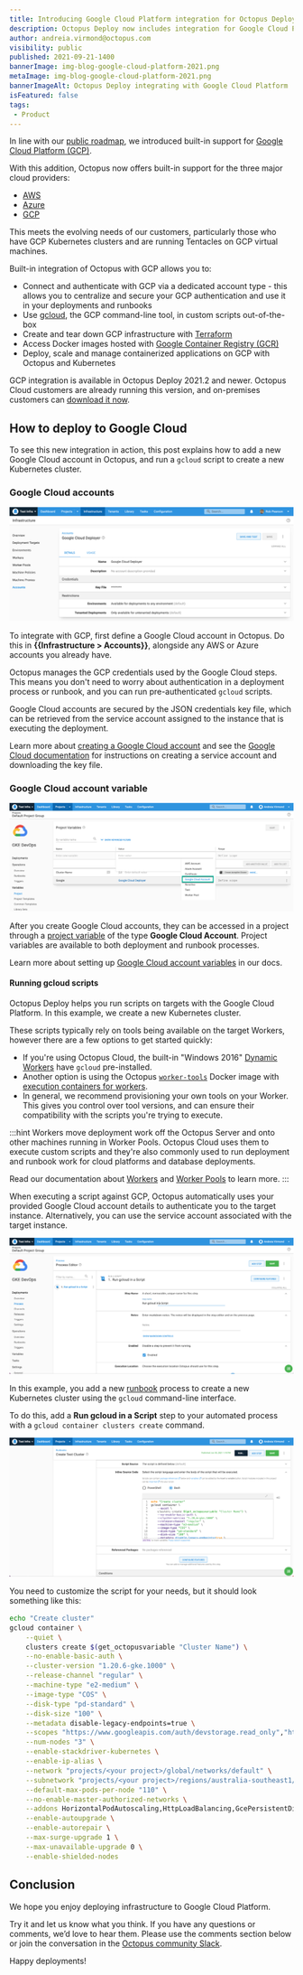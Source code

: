 ```yaml
---
title: Introducing Google Cloud Platform integration for Octopus Deploy 
description: Octopus Deploy now includes integration for Google Cloud Platform including built-in accounts, gcloud scripts, Terraform and Kubernetes.
author: andreia.virmond@octopus.com
visibility: public
published: 2021-09-21-1400
bannerImage: img-blog-google-cloud-platform-2021.png
metaImage: img-blog-google-cloud-platform-2021.png
bannerImageAlt: Octopus Deploy integrating with Google Cloud Platform
isFeatured: false
tags:
 - Product
---
```

 
In line with our [public roadmap](https://octopus.com/company/roadmap), we introduced built-in support for [Google Cloud Platform (GCP)](https://cloud.google.com/).

With this addition, Octopus now offers built-in support for the three major cloud providers:
 
- [AWS](https://aws.amazon.com)
- [Azure](https://azure.microsoft.com/)
- [GCP](https://cloud.google.com/)

This meets the evolving needs of our customers, particularly those who have GCP Kubernetes clusters and are running Tentacles on GCP virtual machines.

Built-in integration of Octopus with GCP allows you to:

- Connect and authenticate with GCP via a dedicated account type - this allows you to centralize and secure your GCP authentication and use it in your deployments and runbooks
- Use [gcloud](https://cloud.google.com/sdk/gcloud), the GCP command-line tool, in custom scripts out-of-the-box
- Create and tear down GCP infrastructure with [Terraform](https://www.terraform.io/)
- Access Docker images hosted with [Google Container Registry (GCR)](https://cloud.google.com/container-registry)
- Deploy, scale and manage containerized applications on GCP with Octopus and Kubernetes

GCP integration is available in Octopus Deploy 2021.2 and newer. Octopus Cloud customers are already running this version, and on-premises customers can [download it now](https://octopus.com/downloads).

## How to deploy to Google Cloud

To see this new integration in action, this post explains how to add a new Google Cloud account in Octopus, and run a `gcloud` script to create a new Kubernetes cluster.

### Google Cloud accounts

![Google Cloud deployer](google-cloud-deployer.png "width=500")

To integrate with GCP, first define a Google Cloud account in Octopus. Do this in **{{Infrastructure > Accounts}}**, alongside any AWS or Azure accounts you already have. 

Octopus manages the GCP credentials used by the Google Cloud steps. This means you don't need to worry about authentication in a deployment process or runbook, and you can run pre-authenticated `gcloud` scripts.

Google Cloud accounts are secured by the JSON credentials key file, which can be retrieved from the service account assigned to the instance that is executing the deployment.

Learn more about [creating a Google Cloud account](https://octopus.com/docs/infrastructure/accounts/google-cloud) and see the [Google Cloud documentation](https://cloud.google.com/iam/docs/creating-managing-service-account-keys) for instructions on creating a service account and downloading the key file.

### Google Cloud account variable

![Octopus Google Cloud account](google-cloud-variables.png "width=500")

After you create Google Cloud accounts, they can be accessed in a project through a [project variable](https://octopus.com/docs/projects/variables) of the type **Google Cloud Account**. Project variables are available to both deployment and runbook processes.

Learn more about setting up [Google Cloud account variables](https://octopus.com/docs/projects/variables/google-cloud-account-variables) in our docs.

#### Running gcloud scripts

Octopus Deploy helps you run scripts on targets with the Google Cloud Platform. In this example, we create a new Kubernetes cluster.

These scripts typically rely on tools being available on the target Workers, however there are a few options to get started quickly: 

- If you're using Octopus Cloud, the built-in "Windows 2016" [Dynamic Workers](https://octopus.com/docs/infrastructure/workers/dynamic-worker-pools) have `gcloud` pre-installed. 
- Another option is using the Octopus [`worker-tools`](https://hub.docker.com/r/octopusdeploy/worker-tools) Docker image with [execution containers for workers](https://octopus.com/docs/projects/steps/execution-containers-for-workers). 
- In general, we recommend provisioning your own tools on your Worker. This gives you control over tool versions, and can ensure their compatibility with the scripts you're trying to execute.

:::hint
Workers move deployment work off the Octopus Server and onto other machines running in Worker Pools. Octopus Cloud uses them to execute custom scripts and they're also commonly used to run deployment and runbook work for cloud platforms and database deployments.

Read our documentation about [Workers](https://octopus.com/docs/infrastructure/workers) and [Worker Pools](https://octopus.com/docs/infrastructure/workers/worker-pools) to learn more.
:::

When executing a script against GCP, Octopus automatically uses your provided Google Cloud account details to authenticate you to the target instance. Alternatively, you can use the service account associated with the target instance.

![Google Cloud script step](google-cloud-script-step.png "width=500")

In this example, you add a new [runbook](https://octopus.com/docs/runbooks) process to create a new Kubernetes cluster using the `gcloud` command-line interface. 

To do this, add a **Run gcloud in a Script** step to your automated process with a `gcloud container clusters create` command. 

![Google Cloud source code](google-cloud-source-code.png "width=500")

You need to customize the script for your needs, but it should look something like this:

```sh
echo "Create cluster"
gcloud container \
	--quiet \
    clusters create $(get_octopusvariable "Cluster Name") \
    --no-enable-basic-auth \
    --cluster-version "1.20.6-gke.1000" \
    --release-channel "regular" \
    --machine-type "e2-medium" \
    --image-type "COS" \
    --disk-type "pd-standard" \
    --disk-size "100" \
    --metadata disable-legacy-endpoints=true \
    --scopes "https://www.googleapis.com/auth/devstorage.read_only","https://www.googleapis.com/auth/logging.write","https://www.googleapis.com/auth/monitoring","https://www.googleapis.com/auth/servicecontrol","https://www.googleapis.com/auth/service.management.readonly","https://www.googleapis.com/auth/trace.append" \
    --num-nodes "3" \
    --enable-stackdriver-kubernetes \
    --enable-ip-alias \
    --network "projects/<your project>/global/networks/default" \
    --subnetwork "projects/<your project>/regions/australia-southeast1/subnetworks/default" \
    --default-max-pods-per-node "110" \
    --no-enable-master-authorized-networks \
    --addons HorizontalPodAutoscaling,HttpLoadBalancing,GcePersistentDiskCsiDriver \
    --enable-autoupgrade \
    --enable-autorepair \
    --max-surge-upgrade 1 \
    --max-unavailable-upgrade 0 \
    --enable-shielded-nodes
```

## Conclusion

We hope you enjoy deploying infrastructure to Google Cloud Platform. 

Try it and let us know what you think. If you have any questions or comments, we’d love to hear them. Please use the comments section below or join the conversation in the [Octopus community Slack](https://octopus.com/slack).

Happy deployments!
